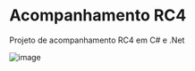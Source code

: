 # Acompanhamento RC4
Projeto de acompanhamento RC4 em C# e .Net

![image](https://github.com/user-attachments/assets/2c378cc2-ab9b-4ca3-9bcc-1ec57e53cde0)

